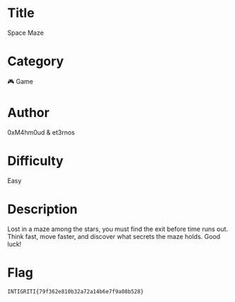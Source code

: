 # Title

Space Maze

# Category

🎮 Game

# Author

0xM4hm0ud & et3rnos

# Difficulty

Easy

# Description

Lost in a maze among the stars, you must find the exit before time runs out. Think fast, move faster, and discover what secrets the maze holds. Good luck!

# Flag

`INTIGRITI{79f362e810b32a72a14b6e7f9a08b528}`
